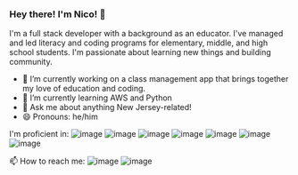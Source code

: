 ### Hey there! I'm Nico! 👋

I'm a full stack developer with a background as an educator. I've managed and led literacy and coding programs for elementary, middle, and high school students. I'm passionate about learning new things and building community.

- 🔭 I’m currently working on a class management app that brings together my love of education and coding. 
- 🌱 I’m currently learning AWS and Python
- 💬 Ask me about anything New Jersey-related!
- 😄 Pronouns: he/him

I'm proficient in:
![image](https://user-images.githubusercontent.com/36672915/205330498-f896d8d5-4c21-4a01-bdb1-d3c8e411e7cf.png)
![image](https://user-images.githubusercontent.com/36672915/205330558-22cc46ac-c16e-4e18-afca-5c43ff853556.png)
![image](https://user-images.githubusercontent.com/36672915/205330573-b46c3ecb-0f51-410c-97be-5a393d4f11b3.png)
![image](https://user-images.githubusercontent.com/36672915/205330648-3cab02bd-1e4e-4982-9f83-cd3c3f242699.png)
![image](https://user-images.githubusercontent.com/36672915/205330587-f368da43-4362-4f13-a57a-29ed0fe9496e.png)
![image](https://user-images.githubusercontent.com/36672915/205330606-b0a20c25-6eaa-4208-b9e7-843474d810a6.png)
![image](https://user-images.githubusercontent.com/36672915/205330679-2e62469f-8400-4cd6-a071-6a8f7b159d58.png)

📫 How to reach me:
![image](https://user-images.githubusercontent.com/36672915/205330912-6d1f301b-4262-4128-9105-ce87742c0a8d.png)
![image](https://user-images.githubusercontent.com/36672915/205330924-94f672fd-e8f6-4b9d-a8ca-87a666e2ccdd.png)


<!--
**nicogarbaccio/nicogarbaccio** is a ✨ _special_ ✨ repository because its `README.md` (this file) appears on your GitHub profile.

Here are some ideas to get you started:

- 🔭 I’m currently working on 
- 🌱 I’m currently learning AWS
- 👯 I’m looking to collaborate on ...
- 🤔 I’m looking for help with ...
- 💬 Ask me about anything New Jersey-related!
- 📫 How to reach me: ...
- 😄 Pronouns: he/him
- ⚡ Fun fact: ...
-->
